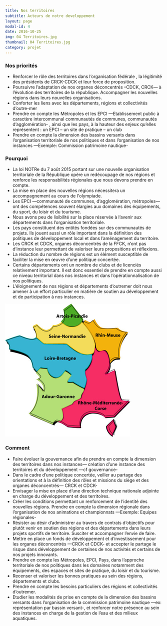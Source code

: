 ```yaml
---
title: Nos territoires
subtitle: Acteurs de notre developpement
layout: page
modal-id: 4
date: 2016-10-25
img: 04 Territoires.jpg
thumbnail: 04 Territoires.jpg
category: projet
---
```


### Nos priorités

  - Renforcer le rôle des territoires dans l’organisation fédérale , la légitimité des présidents de CRCK-CDCK et leur force de proposition.
  - Poursuivre l’adaptation de nos organes déconcentrés –CDCK, CRCK— à l’évolution des territoires de la république. Accompagner les nouvelles régions dans leurs nouvelles organisations.
  - Conforter les liens avec les départements, régions et collectivités d’outre-mer
  - Prendre en compte les Métropoles et les EPCI —Etablissement public à caractère intercommunal communautés de communes, communautés d’agglomération- , ainsi que les pays, à la hauteur des enjeux qu’elles représentent : un EPCI – un site de pratique – un club
  - Prendre en compte la dimension des bassins versants dans l’organisation territoriale de nos politiques et dans l’organisation de nos instances —Exemple: Commission patrimoine nautique-

### Pourquoi

  - La loi NOTRe du 7 août 2015 portant sur une nouvelle organisation territoriale de la République opère un redécoupage de nos régions et renforce les responsabilités régionales que nous devons prendre en compte.
  - La mise en place des nouvelles régions nécessitera un accompagnement au cours de l'olympiade.
  - Les EPCI —communauté de communes, d’agglomération, métropoles— ont des compétences souvent élargies aux domaines des équipements, du sport, du loisir et du tourisme.
  - Nous avons peu de lisibilité sur la place réservée à l’avenir aux départements dans l’organisation territoriale.
  - Les pays constituent des entités fondées sur des communautés de projets. Ils jouent aussi un rôle important dans la définition des politiques de développement local et dans l’aménagement du territoire.
  - Les CRCK et CDCK, organes déconcentrés de la FFCK, n’ont pas d’instance leur permettant de valoriser leurs propositions et réflexions.
  - La réduction du nombre de régions est un élément susceptible de faciliter la mise en œuvre d’une politique concertée.
  - Certains départements ont un nombre de clubs et de licenciés relativement important. Il est donc essentiel de prendre en compte aussi ce niveau territorial dans nos instances et dans l’opérationnalisation de nos politiques.
  - L’éloignement de nos régions et départements d’outremer doit nous amener à un effort particulier en matière de soutien au développement et de participation à nos instances.

![](img/portfolio/bassins-versants.jpg)

### Comment

  - Faire évoluer la gouvernance afin de prendre en compte la dimension des territoires dans nos instances— création d’une instance des territoires et du développement —cf gouvernance-
  - Dans le cadre d’une politique concertée, veiller au partage des orientations et à la définition des rôles et missions du siège et des organes déconcentrés— CRCK et CDCK-
  - Envisager la mise en place d’une direction technique nationale adjointe en charge du développement et des territoires.
  - Créer les conditions permettant un renforcement de l’identité des nouvelles régions. Prendre en compte la dimension régionale dans l’organisation de nos animations et championnats —Exemple: Equipes régionales-
  - Résister au désir d’administrer au travers de contrats d’objectifs pour plutôt venir en soutien des régions et des départements dans leurs projets sportifs de territoire. Susciter et accompagner l’envie de faire.
  - Mettre en place un fonds de développement et d’investissement pour les organes déconcentrés —CRCK et CDCK- et accepter le partage le risque dans développement de certaines de nos activités et certains de nos projets innovants.
  - Prendre en compte les Métropoles, EPCI, Pays, dans l’approche territoriale de nos politiques dans les domaines notamment des équipements, des espaces et sites de pratique, du loisir et du tourisme.
  - Recenser et valoriser les bonnes pratiques au sein des régions, départements et clubs.
  - Prendre en compte les besoins particuliers des régions et collectivités d’outremer.
  - Etudier les modalités de prise en compte de la dimension des bassins versants dans l’organisation de la commission patrimoine nautique —ex: représentation par bassin versant-, et renforcer notre présence au sein des instances en charge de la gestion de l’eau et des milieux aquatiques.
